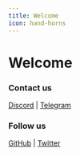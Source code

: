 ```yaml
---
title: Welcome
icon: hand-horns
---
```


# Welcome

### Contact us

[Discord](https://discord.gg/keift) | [Telegram](https://t.me/keiftt)

### Follow us

[GitHub](https://github.com/keift) | [Twitter](https://x.com/keiftttt)
